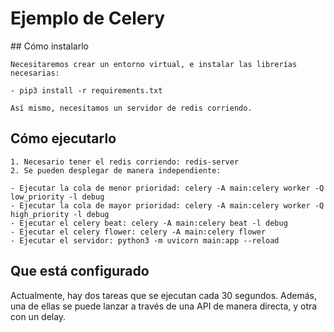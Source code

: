 # Ejemplo de Celery

## Cómo instalarlo

    Necesitaremos crear un entorno virtual, e instalar las librerías necesarias:

    - pip3 install -r requirements.txt

    Así mismo, necesitamos un servidor de redis corriendo. 

## Cómo ejecutarlo
 
    1. Necesario tener el redis corriendo: redis-server
    2. Se pueden desplegar de manera independiente:

    - Ejecutar la cola de menor prioridad: celery -A main:celery worker -Q low_priority -l debug
    - Ejecutar la cola de mayor prioridad: celery -A main:celery worker -Q high_priority -l debug
    - Ejecutar el celery beat: celery -A main:celery beat -l debug
    - Ejecutar el celery flower: celery -A main:celery flower 
    - Ejecutar el servidor: python3 -m uvicorn main:app --reload

## Que está configurado

Actualmente, hay dos tareas que se ejecutan cada 30 segundos. 
Además, una de ellas se puede lanzar a través de una API de manera directa,
y otra con un delay.




